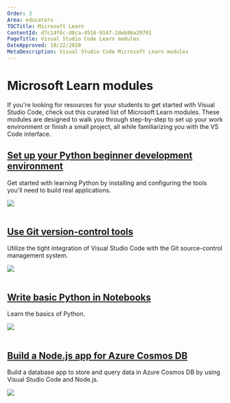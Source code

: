 ```yaml
---
Order: 3
Area: educators
TOCTitle: Microsoft Learn
ContentId: d7c14f6c-d8ca-4516-9147-2deb86a29701
PageTitle: Visual Studio Code Learn modules
DateApproved: 10/22/2020
MetaDescription: Visual Studio Code Microsoft Learn modules
---
```

# Microsoft Learn modules

If you're looking for resources for your students to get started with Visual Studio Code, check out this curated list of Microsoft Learn modules. These modules are designed to walk you through step-by-step to set up your work environment or finish a small project, all while familiarizing you with the VS Code interface.

<div class="module">
    <div class="info">
        <a href="https://docs.microsoft.com/learn/modules/python-install-vscode/"><h2 class="title faux-h3">Set up your Python beginner development environment</h2></a>
    </div>
    <p class="description">Get started with learning Python by installing and configuring the tools you'll need to build real applications.</p>
    <a href="https://docs.microsoft.com/learn/modules/python-install-vscode" title="Python module">
        <img src="/assets/learn/educators/learn-modules/learn-python-vscode.png" aria-hidden="true" class="thumb"/>
    </a>
</div><br/>
<div class="module">
    <div class="info">
        <a href="https://docs.microsoft.com/learn/modules/use-git-from-vs-code/"><h2 class="title faux-h3">Use Git version-control tools</h2></a>
    </div>
     <p class="description">Utilize the tight integration of Visual Studio Code with the Git source-control management system.</p>
    <a href="https://docs.microsoft.com/learn/modules/use-git-from-vs-code/" title="Git module">
        <img src="/assets/learn/educators/learn-modules/learn-git.png" aria-hidden="true" class="thumb"/>
    </a>
</div><br/>

<div class="module">
    <div class="info">
        <a href="https://docs.microsoft.com/learn/modules/basic-python-nasa/"><h2 class="title faux-h3">Write basic Python in Notebooks</h2></a>
    </div>
    <p class="description">Learn the basics of Python.</p>
    <a href="https://docs.microsoft.com/learn/modules/basic-python-nasa/" title="Python notebook module">
        <img src="/assets/learn/educators/learn-modules/learn-python-notebooks.png" aria-hidden="true" class="thumb"/>
    </a>
</div><br/>

<div class="module">
    <div class="info">
        <a href="https://docs.microsoft.com/learn/modules/build-node-cosmos-app-vscode/"><h2 class="title faux-h3">Build a Node.js app for Azure Cosmos DB</h2></a>
    </div>
    <p class="description">Build a database app to store and query data in Azure Cosmos DB by using Visual Studio Code and Node.js.</p>
    <a href="https://docs.microsoft.com/learn/modules/build-node-cosmos-app-vscode/" title="Cosmos DB module">
        <img src="/assets/learn/educators/learn-modules/learn-node-app.png" aria-hidden="true" class="thumb"/>
    </a>
</div><br/>
